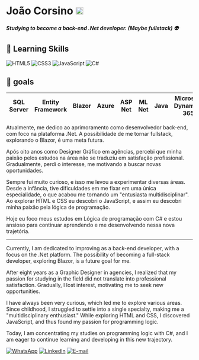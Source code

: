 # João Corsino <img src="https://emojigraph.org/media/apple/flag-brazil_1f1e7-1f1f7.png" alt="Bandeira do Brasil" height="20"/>

##### Studying to become a back-end .Net developer. (Maybe fullstack) :alien:
## :book: Learning Skills
![HTML5](https://img.shields.io/badge/HTML5-000?style=for-the-badge&logo=html5) ![CSS3](https://img.shields.io/badge/CSS3-000?style=for-the-badge&logo=css3&logoColor=264CE4) ![JavaScript](https://img.shields.io/badge/JavaScript-000?style=for-the-badge&logo=javascript) ![C#](https://img.shields.io/badge/C%23-000?style=for-the-badge&logo=c-sharp&logoColor=823085)

## :scroll: goals
| SQL Server | Entity Framework | Blazor | Azure | ASP Net | ML Net | Java | Microsoft Dynamics 365 | Phyton
|-|-|-|-|-|-|-|-|-|

Atualmente, me dedico ao aprimoramento como desenvolvedor back-end, com foco na plataforma .Net. A possibilidade de me tornar fullstack, explorando o Blazor, é uma meta futura.

Após oito anos como Designer Gráfico em agências, percebi que minha paixão pelos estudos na área não se traduziu em satisfação profissional. Gradualmente, perdi o interesse, me motivando a buscar novas oportunidades.

Sempre fui muito curioso, e isso me levou a experimentar diversas áreas. Desde a infância, tive dificuldades em me fixar em uma única especialidade, o que acabou me tornando um "entusiasta multidisciplinar". Ao explorar HTML e CSS eu descobri o JavaScript, e assim eu descobri minha paixão pela lógica de programação.

Hoje eu foco meus estudos em Lógica de programação com C# e estou ansioso para continuar aprendendo e me desenvolvendo nessa nova trajetória.
___
Currently, I am dedicated to improving as a back-end developer, with a focus on the .Net platform. The possibility of becoming a full-stack developer, exploring Blazor, is a future goal for me.

After eight years as a Graphic Designer in agencies, I realized that my passion for studying in the field did not translate into professional satisfaction. Gradually, I lost interest, motivating me to seek new opportunities.

I have always been very curious, which led me to explore various areas. Since childhood, I struggled to settle into a single specialty, making me a "multidisciplinary enthusiast." While exploring HTML and CSS, I discovered JavaScript, and thus found my passion for programming logic.

Today, I am concentrating my studies on programming logic with C#, and I am eager to continue learning and developing in this new trajectory.

[![WhatsApp](https://img.shields.io/badge/WhatsApp-25D366?style=for-the-badge&logo=whatsapp&logoColor=white)](https://wa.me/5512996399108) [![LinkedIn](https://img.shields.io/badge/LinkedIn-000?style=for-the-badge&logo=linkedin&logoColor=0E76A8)](https://www.linkedin.com/in/jota-corsino/) [![E-mail](https://img.shields.io/badge/-Email-000?style=for-the-badge&logo=microsoft-outlook&logoColor=007BFF)](mailto:oi.corsino@gmail.com)
